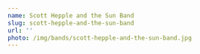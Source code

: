 ```yaml
---
name: Scott Hepple and the Sun Band
slug: scott-hepple-and-the-sun-band
url: ''
photo: /img/bands/scott-hepple-and-the-sun-band.jpg
---
```


